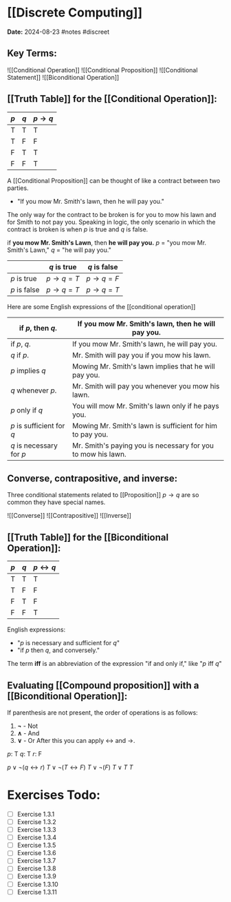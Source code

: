 # [[Discrete Computing]]
**Date:** 2024-08-23
#notes #discreet

## Key Terms:

 ![[Conditional Operation]]
 ![[Conditional Proposition]]
 ![[Conditional Statement]]
 ![[Biconditional Operation]]
 
## [[Truth Table]] for the [[Conditional Operation]]:

| $p$ | $q$ | $p→q$ |
| --- | --- | ----- |
| T   | T   | T     |
| T   | F   | F     |
| F   | T   | T     |
| F   | F   | T     |

A [[Conditional Proposition]] can be thought of like a contract between two parties. 
- "If you mow Mr. Smith's lawn, then he will pay you."

The only way for the contract to be broken is for you to mow his lawn and for Smith to not pay you. Speaking in logic, the only scenario in which the contract is broken is when $p$ is true and $q$ is false.

if **you mow Mr. Smith's Lawn**, then **he will pay you.**
$p$ = "you mow Mr. Smith's Lawn,"
$q$ = "he will pay you."

|              | $q$ is true | $q$ is false |
| ------------ | ----------- | ------------ |
| $p$ is true  | $p→q = T$   | $p→q = F$    |
| $p$ is false | $p→q = T$   | $p→q = T$    |

Here are some English expressions of the [[conditional operation]]

| if $p$, then $q$.         | If you mow Mr. Smith's lawn, then he will pay you.           |
| ------------------------- | ------------------------------------------------------------ |
| if $p$, $q$.              | If you mow Mr. Smith's lawn, he will pay you.                |
| $q$ if $p$.               | Mr. Smith will pay you if you mow his lawn.                  |
| $p$ implies $q$           | Mowing Mr. Smith's lawn implies that he will pay you.        |
| $q$ whenever $p$.         | Mr. Smith will pay you whenever you mow his lawn.            |
| $p$ only if $q$           | You will mow Mr. Smith's lawn only if he pays you.           |
| $p$ is sufficient for $q$ | Mowing Mr. Smith's lawn is sufficient for him to pay you.    |
| $q$ is necessary for $p$  | Mr. Smith's paying you is necessary for you to mow his lawn. |



## Converse, contrapositive, and inverse:

Three conditional statements related to [[Proposition]] $p→q$ are so common they have special names. 

![[Converse]]
![[Contrapositive]]
![[Inverse]]

## [[Truth Table]] for the [[Biconditional Operation]]:

| $p$ | $q$ | $p↔q$ |
| --- | --- | ----- |
| T   | T   | T     |
| T   | F   | F     |
| F   | T   | F     |
| F   | F   | T     |
English expressions:
- "$p$ is necessary and sufficient for $q$"
- "if $p$ then $q$, and conversely."

The term **iff** is an abbreviation of the expression "if and only if," like "$p$ iff $q$"

## Evaluating [[Compound proposition]] with a [[Biconditional Operation]]: 

If parenthesis are not present, the order of operations is as follows: 
1. **¬** - Not
2. **∧** - And
3. **∨** - Or
After this you can apply ↔ and →.

$p$: T     $q$: T     $r$: F

$p ∨ ¬(q ↔ r)$
$T ∨ ¬(T ↔ F)$
$T ∨ ¬(F)$
$T ∨ T$
$T$


# Exercises Todo: 
- [ ] Exercise 1.3.1
- [ ] Exercise 1.3.2
- [ ] Exercise 1.3.3
- [ ] Exercise 1.3.4
- [ ] Exercise 1.3.5
- [ ] Exercise 1.3.6
- [ ] Exercise 1.3.7
- [ ] Exercise 1.3.8
- [ ] Exercise 1.3.9
- [ ] Exercise 1.3.10
- [ ] Exercise 1.3.11